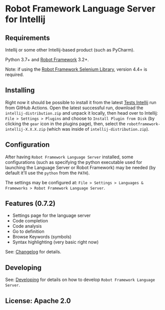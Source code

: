 Robot Framework Language Server for Intellij
=============================================

Requirements
-------------
Intellij or some other Intellij-based product (such as PyCharm).

Python 3.7+ and [Robot Framework](https://robotframework.org/) 3.2+.

Note: if using the [Robot Framework Selenium Library](https://github.com/robotframework/SeleniumLibrary), version 4.4+ is required.

Installing
-----------

Right now it should be possible to install it from the latest [Tests Intellij](https://github.com/robocorp/robotframework-lsp/actions?query=workflow%3A%22Tests+-+Intellij%22) run
from GitHub Actions. Open the latest successful run, download the `intellij-distribution.zip` and unpack it locally, then
head over to Intellij: `File > Settings > Plugins` and choose to `Install Plugin from Disk` (by clicking the `gear` icon in the plugins page),
then, select the `robotframework-intellij-X.X.X.zip` (which was inside of `intellij-distribution.zip`). 

Configuration
-------------

After having `Robot Framework Language Server` installed, some configurations (such as specifying
the python executable used for launching the Language Server or Robot Framework)
may be needed (by default it'll use the `python` from the `PATH`).

The settings may be configured at: `File > Settings > Languages & Frameworks > Robot Framework Language Server`.

Features (0.7.2)
-----------------

- Settings page for the language server
- Code completion
- Code analysis
- Go to definition
- Browse Keywords (symbols)
- Syntax highlighting (very basic right now)

See: [Changelog](docs/changelog.md) for details.


Developing
------------

See: [Developing](docs/develop.md) for details on how to develop `Robot Framework Language Server`.


License: Apache 2.0
-------------------
